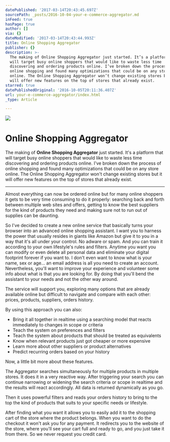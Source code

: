 ```yaml
---
datePublished: '2017-03-14T20:43:45.697Z'
sourcePath: _posts/2016-10-04-your-e-commerce-aggregator.md
inFeed: true
hasPage: true
author: []
via: {}
dateModified: '2017-03-14T20:43:44.993Z'
title: Online Shopping Aggregator
publisher: {}
description: >-
  The making of Online Shopping Aggregator just started. It’s a platform that
  will target busy online shoppers that would like to waste less time
  discovering and ordering products online. I’ve broken down the process of
  online shopping and found many optimizations that could be on any store
  online. The Online Shopping Aggregator won’t change existing stores but it
  will offer new features on the top of stores that already exist.
starred: true
datePublishedOriginal: '2016-10-05T20:11:36.407Z'
url: your-e-commerce-aggregator/index.html
_type: Article

---
```

![](https://the-grid-user-content.s3-us-west-2.amazonaws.com/4deec11b-9272-4389-a30e-8631d1c5ac81.png)

# Online Shopping Aggregator

The making of **Online Shopping Aggregator** just started. It's a platform that will target busy online shoppers that would like to waste less time discovering and ordering products online. I've broken down the process of online shopping and found many optimizations that could be on any store online. The Online Shopping Aggregator won't change existing stores but it will offer new features on the top of stores that already exist.

---

Almost everything can now be ordered online but for many online shoppers it gets to be very time consuming to do it properly: searching back and forth between multiple web sites and offers, getting to know the best suppliers for the kind of products they need and making sure not to run out of supplies can be daunting.

So I've decided to create a new online service that basically turns your browser into an advanced online shopping assistant. I want you to harness the power that usually resides in giants like Amazon but give it to you in a way that it's all under your control. No adware or spam. And you can train it according to your own lifestyle's rules and filters. Anytime you want you can modify or even delete all personal data and eliminate your digital footprint forever if you want to. I don't even want to know what is your name, sex or age... an email address is all you need to create an account. Nevertheless, you'll want to improve your experience and volunteer some info about what is that you are looking for. By doing that you'll bend the assistant to your needs and not the other way around.

The service will support you, exploring many options that are already available online but difficult to navigate and compare with each other: prices, products, suppliers, orders history.

By using this approach you can also:

* Bring it all together in realtime using a searching model that reacts immediately to changes in scope or criteria
* Teach the system on preferences and filters 
* Teach the system about products that should be treated as equivalents
* Know when relevant products just got cheaper or more expensive 
* Learn more about other suppliers or product alternatives
* Predict recurring orders based on your history

Now, a little bit more about these features.

The Aggregator searches simultaneously for multiple products in multiple stores. It does it in a very reactive way. After triggering your search you can continue narrowing or widening the search criteria or scope in realtime and the results will react accordingly. All data is returned dynamically as you go.

Then it uses powerful filters and reads your orders history to bring to the top the kind of products that suits to your specific needs or lifestyle.

After finding what you want it allows you to easily add it to the shopping cart of the store where the product belongs. When you want to do the checkout it won't ask you for any payment. It redirects you to the website of the store, where you'll see your cart full and ready to go, and you just take it from there. So we never request you credit card.